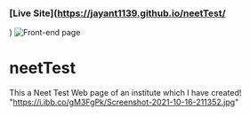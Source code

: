### [Live Site](https://jayant1139.github.io/neetTest/
)
![Front-end page](https://ibb.co/gM3FgPk)
# neetTest
This a Neet Test Web page of an institute which I have created! 
"https://i.ibb.co/gM3FgPk/Screenshot-2021-10-16-211352.jpg"
